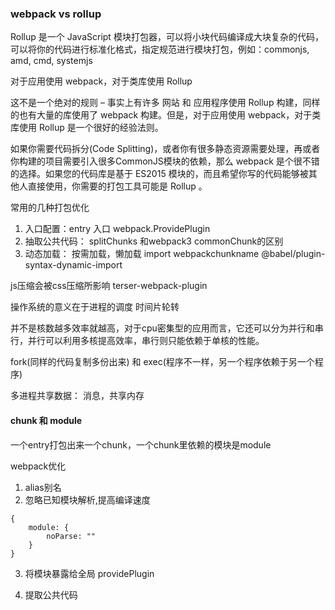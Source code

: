 ### webpack vs rollup
Rollup 是一个 JavaScript 模块打包器，可以将小块代码编译成大块复杂的代码，可以将你的代码进行标准化格式，指定规范进行模块打包，例如：commonjs, amd, cmd, systemjs

对于应用使用 webpack，对于类库使用 Rollup

这不是一个绝对的规则 – 事实上有许多 网站 和 应用程序使用 Rollup 构建，同样的也有大量的库使用了 webpack 构建。但是，对于应用使用 webpack，对于类库使用 Rollup 是一个很好的经验法则。

如果你需要代码拆分(Code Splitting)，或者你有很多静态资源需要处理，再或者你构建的项目需要引入很多CommonJS模块的依赖，那么 webpack 是个很不错的选择。如果您的代码库是基于 ES2015 模块的，而且希望你写的代码能够被其他人直接使用，你需要的打包工具可能是 Rollup 。



常用的几种打包优化
1. 入口配置：entry 入口  webpack.ProvidePlugin
2. 抽取公共代码： splitChunks  和webpack3  commonChunk的区别
3. 动态加载： 按需加载，懒加载   import  webpackchunkname   @babel/plugin-syntax-dynamic-import



js压缩会被css压缩所影响 terser-webpack-plugin




操作系统的意义在于进程的调度
时间片轮转

并不是核数越多效率就越高，对于cpu密集型的应用而言，它还可以分为并行和串行，并行可以利用多核提高效率，串行则只能依赖于单核的性能。
 



 fork(同样的代码复制多份出来)  和   exec(程序不一样，另一个程序依赖于另一个程序)


多进程共享数据：
 消息，共享内存


#### chunk 和 module

一个entry打包出来一个chunk，一个chunk里依赖的模块是module

webpack优化

1. alias别名
2. 忽略已知模块解析,提高编译速度 
```
{
    module: {
        noParse: ""
    }
}
```

3. 将模块暴露给全局
providePlugin

4. 提取公共代码